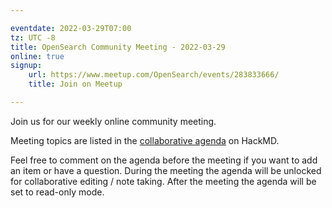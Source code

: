 ```yaml
---

eventdate: 2022-03-29T07:00
tz: UTC -8
title: OpenSearch Community Meeting - 2022-03-29
online: true
signup:
    url: https://www.meetup.com/OpenSearch/events/283833666/
    title: Join on Meetup

---
```


Join us for our weekly online community meeting.

Meeting topics are listed in the [collaborative agenda](https://hackmd.io/@HmdZWaVnQU6M8icdvC5TwQ/HJJg9vxJ9) on HackMD.

Feel free to comment on the agenda before the meeting if you want to add an item or have a question.
During the meeting the agenda will be unlocked for collaborative editing / note taking. After the meeting the agenda will be set to read-only mode.
